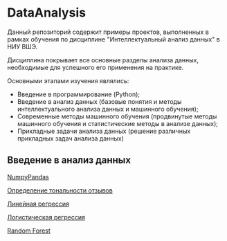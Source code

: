 # DataAnalysis
Данный репозиторий содержит примеры проектов, выполненных в рамках обучения по дисциплине "Интеллектуальный анализ данных" в НИУ ВШЭ.

Дисциплина покрывает все основные разделы анализа данных, необходимые для успешного его применения на практике.

Основными этапами изучения являлись:
<ul>
  <li>Введение в программирование (Python);</li>
  <li>Введение в анализ данных (базовые понятия и методы интеллектуального анализа данных и машинного обучения);</li>
  <li>Современные методы машинного обучения (продвинутые методы машинного обучения и статистические методы в анализе данных);</li>
  <li>Прикладные задачи анализа данных (решение различных прикладных задач анализа данных)</li>
</ul>

## Введение в анализ данных
<a href=https://github.com/Khorinm/DataAnalysis/blob/master/Numpy%20Pandas.ipynb>NumpyPandas</a><p>
<a href=https://github.com/Khorinm/DataAnalysis/blob/master/Определение%20тональности%20отзывов.ipynb>Определение тональности отзывов</a><p>
<a href=http://nbviewer.jupyter.org/gist/Khorinm/b4ea00b8a19e580cc179a7973952f136>Линейная регрессия</a><p>
<a href=https://github.com/Khorinm/DataAnalysis/blob/master/Numpy%20Pandas.ipynb>Логистическая регрессия</a><p>
<a href=http://nbviewer.jupyter.org/gist/Khorinm/ae1e93f1ccbc8087a8ec85296ed68013>Random Forest</a><p>
